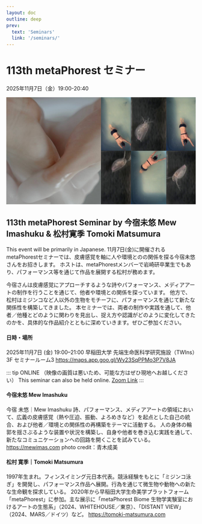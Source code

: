 ```yaml
---
layout: doc
outline: deep
prev:
  text: 'Seminars'
  link: '/seminars/'
---
```


# 113th metaPhorest セミナー

2025年11月7日（金）19:00-20:40

![](/public/seminars/113/113.jpg)



## 113th metaPhorest Seminar by 今宿未悠 Mew Imashuku & 松村寛季 Tomoki Matsumura

This event will be primarily in Japanese.
11月7日(金)に開催されるmetaPhorestセミナーでは、皮膚感覚を軸に人や環境とのの関係を探る今宿未悠さんをお招きします。
ホストは、metaPhorestメンバーで岩崎研卒業生でもあり、パフォーマンス等を通じて作品を展開する松村が務めます。


今宿さんは皮膚感覚にアプローチするような詩やパフォーマンス、メディアアートの制作を行うことを通じて、他者や環境との関係を探っています。
他方で、松村はミジンコなど人以外の生物をモチーフに、パフォーマンスを通じて新たな関係性を構築してきました。
本セミナーでは、両者の制作や実践を通して、他者／他種とどのように関わりを見出し、捉え方や認識がどのように変化してきたのかを、具体的な作品紹介とともに深めていきます。ぜひご参加ください。



#### 日時・場所 
2025年11月7日 (金) 19:00–21:00
早稲田大学 先端生命医科学研究施設（TWIns）3F セミナールーム3
https://maps.app.goo.gl/Wy23SqPPMo3P7V8JA

::: tip ONLINE （映像の画質は悪いため、可能な方はぜひ現地へお越しください）
This seminar can also be held online. [Zoom Link](https://zoom.metaphorest.org)
:::


#### 今宿未悠 Mew Imashuku

今宿 未悠｜Mew Imashuku
詩、パフォーマンス、メディアアートの領域において、広義の皮膚感覚（熱や圧迫、振動、よろめきなど）を起点とした自己の統合、および他者／環境との関係性の再構築をテーマに活動する。
人の身体の輪郭を揺さぶるような装置や状況を構築し、自身や他者を巻き込む実践を通して、新たなコミュニケーションへの回路を開くことを試みている。
https://mewimas.com
photo credit：青木成美


#### 松村 寛季｜Tomoki Matsumura

1997年生まれ。フィンスイミング元日本代表。競泳経験をもとに「ミジンコ泳ぎ」を開発し、パフォーマンス作品へ展開。行為を通じて微生物や動物への新たな生命観を探求している。
2020年から早稲田大学生命美学プラットフォーム「metaPhorest」に参加。主な展示に「metaPhorest Biome 生物学実験室におけるアートの生態系」（2024、WHITEHOUSE／東京）、「DISTANT VIEW」（2024、MARS／ドイツ）など。
https://tomoki-matsumura.com











